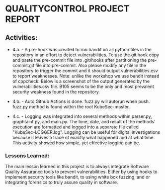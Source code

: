 # QUALITYCONTROL PROJECT REPORT #

## Activities: ##
* 4.a. - A pre-hook was created to run bandit on all python files in the repository in an effort to detect vulnerabilities. 
To use the git hook copy and paste the pre-commit file into .git/hooks after partitioning the pre-commit.git file into pre-commit. 
Also please modify any file in the repository to trigger the commit and it should output vulnerabilities.csv to report weaknesses. 
Note: unlike the workshop we use bandit instead of cppcheck. Below is a screenshot of the output generated by the vulnerabilities.csv file. 
B105 seems to be the only and most prevalent security weakness found in the repository.

* 4.b. - Auto Github Actions is done. fuzz.py will autorun when push. fuzz.py method is found within the root KubeSec-master.

* 4.c. - Logging was integrated into several methods within parser.py, graphtaint.py, and main.py. The time, date, and result of the methods' execution are formatted and logged into a separate file called "KubeSec-LOGGER.log". Logging can be useful for digital investigations because it leaves a trace of exactly what happened and at what time. This activity showed how simple, yet effective logging can be.

### Lessons Learned: ###
The main lesson learned in this project is to always integrate Software Quality Assurance tools to prevent vulnerabilities. Either by using hooks to implement security tools like bandit, to using white box fuzzing, and or integrating forensics to truly assure quality in software.
